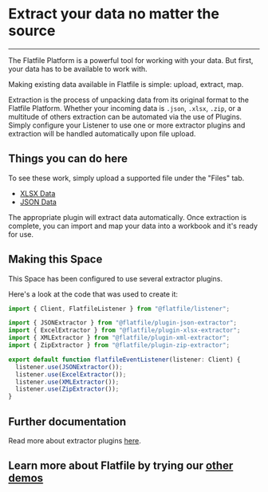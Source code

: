 # Extract your data no matter the source

---

The Flatfile Platform is a powerful tool for working with your data. But first, your data has to be available to work with.

Making existing data available in Flatfile is simple: upload, extract, map.

Extraction is the process of unpacking data from its original format to the Flatfile Platform. Whether your incoming data is `.json`, `.xlsx`, `.zip`, or a multitude of others extraction can be automated via the use of Plugins. Simply configure your Listener to use one or more extractor plugins and extraction will be handled automatically upon file upload.

## Things you can do here

To see these work, simply upload a supported file under the "Files" tab.

- [XLSX Data](https://github.com/FlatFilers/demo-agent/tree/main/src/files/movies.xlsx)
- [JSON Data](https://github.com/FlatFilers/demo-agent/tree/main/src/files/movies.json)

The appropriate plugin will extract data automatically. Once extraction is complete, you can import and map your data into a workbook and it's ready for use.

## Making this Space

This Space has been configured to use several extractor plugins.

Here's a look at the code that was used to create it:

```jsx
import { Client, FlatfileListener } from "@flatfile/listener";

import { JSONExtractor } from "@flatfile/plugin-json-extractor";
import { ExcelExtractor } from "@flatfile/plugin-xlsx-extractor";
import { XMLExtractor } from "@flatfile/plugin-xml-extractor";
import { ZipExtractor } from "@flatfile/plugin-zip-extractor";

export default function flatfileEventListener(listener: Client) {
  listener.use(JSONExtractor());
  listener.use(ExcelExtractor());
  listener.use(XMLExtractor());
  listener.use(ZipExtractor());
}
```

## Further documentation

Read more about extractor plugins <a href="https://flatfile.com/docs/plugins/extractors" target="_blank">here</a>.
## Learn more about Flatfile by trying our [other demos](https://platform.flatfile.com/getting-started)
